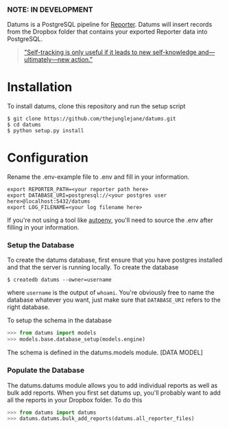 ### NOTE: IN DEVELOPMENT

Datums is a PostgreSQL pipeline for [Reporter](http://www.reporter-app.com/). Datums will insert records from the Dropbox folder that contains your exported Reporter data into PostgreSQL.

> ["Self-tracking is only useful if it leads to new self-knowledge and—ultimately—new action."](https://medium.com/buster-benson/how-i-track-my-life-7da6f22b8e2c)

# Installation

To install datums, clone this repository and run the setup script
```
$ git clone https://github.com/thejunglejane/datums.git
$ cd datums
$ python setup.py install
```

# Configuration
Rename the .env-example file to .env and fill in your information.

```
export REPORTER_PATH=<your reporter path here>
export DATABASE_URI=postgresql://<your postgres user here>@localhost:5432/datums
export LOG_FILENAME=<your log filename here>
```
If you're not using a tool like [autoenv](https://github.com/kennethreitz/autoenv), you'll need to source the .env after filling in your information.

### Setup the Database
To create the datums database, first ensure that you have postgres installed and that the server is running locally. To create the database
```
$ createdb datums --owner=username
```
where `username` is the output of `whoami`. You're obviously free to name the database whatever you want, just make sure that `DATABASE_URI` refers to the right database.

To setup the schema in the database
```python
>>> from datums import models
>>> models.base.database_setup(models.engine)
```

The schema is defined in the datums.models module.
[DATA MODEL]

### Populate the Database
The datums.datums module allows you to add individual reports as well as bulk add reports. When you first set datums up, you'll probably want to add all the reports in your Dropbox folder. To do this
```python
>>> from datums import datums
>>> datums.datums.bulk_add_reports(datums.all_reporter_files)
```